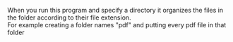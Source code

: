 When you run this program and specify a directory it organizes the files in the folder according to their file extension.<br> For example creating a folder names "pdf" and putting every pdf file in that folder
